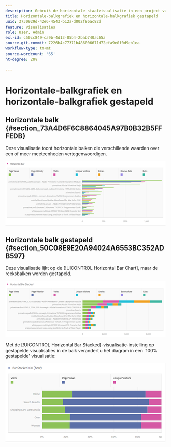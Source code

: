 ```yaml
---
description: Gebruik de horizontale staafvisualisatie in een project van de Werkruimte.
title: Horizontale-balkgrafiek en horizontale-balkgrafiek gestapeld
uuid: 3730929d-42e6-4543-b12a-d002f86ac82d
feature: Visualisaties
role: User, Admin
exl-id: c50cc849-ca9b-4d13-85b4-2bab740ac65a
source-git-commit: 7226b4c77371b486006671d72efa9e0f0d9eb1ea
workflow-type: tm+mt
source-wordcount: '65'
ht-degree: 20%

---
```


# Horizontale-balkgrafiek en horizontale-balkgrafiek gestapeld

## Horizontale balk {#section_73A4D6F6C8864045A97B0B32B5FFFEDB}

Deze visualisatie toont horizontale balken die verschillende waarden over een of meer meeteenheden vertegenwoordigen.

![](assets/horizontal_bar.png)

## Horizontale balk gestapeld {#section_50C08E9E20A94024A6553BC352ADB597}

Deze visualisatie lijkt op de [!UICONTROL Horizontal Bar Chart], maar de reeksbalken worden gestapeld.

![](assets/horizontal-bar-stacked.png)

Met de [!UICONTROL Horizontal Bar Stacked]-visualisatie-instelling op gestapelde visualisaties in de balk verandert u het diagram in een &#39;100% gestapelde&#39; visualisatie:

![](assets/horizstacked100.png)
